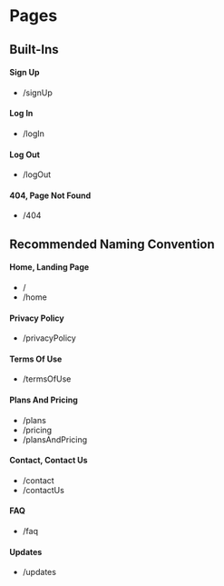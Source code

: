 # Pages


## Built-Ins
#### Sign Up
- /signUp

#### Log In
- /logIn

#### Log Out
- /logOut

#### 404, Page Not Found
- /404


## Recommended Naming Convention
#### Home, Landing Page
- /
- /home

#### Privacy Policy
- /privacyPolicy

#### Terms Of Use
- /termsOfUse

#### Plans And Pricing
- /plans
- /pricing
- /plansAndPricing

#### Contact, Contact Us
- /contact
- /contactUs

#### FAQ
- /faq

#### Updates
- /updates
